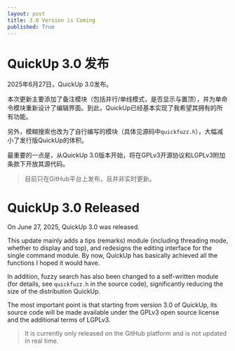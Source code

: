 ```yaml
---
layout: post
title: 3.0 Version is Coming
published: True
---
```

# QuickUp 3.0 发布

2025年6月27日，QuickUp 3.0发布。

本次更新主要添加了备注模块（包括并行/单线模式，是否显示与置顶），并为单命令模块重新设计了编辑界面。到此，QuickUp已经基本实现了我希望其拥有的所有功能。

另外，模糊搜索也改为了自行编写的模块（具体见源码中`quickfuzz.h`），大幅减小了发行版QuickUp的体积。

最重要的一点是，从QuickUp 3.0版本开始，将在GPLv3开源协议和LGPLv3附加条款下开放其源代码。

> 目前只在GitHub平台上发布，且并非实时更新。

# QuickUp 3.0 Released

On June 27, 2025, QuickUp 3.0 was released.

This update mainly adds a tips (remarks) module (including threading mode, whether to display and top), and redesigns the editing interface for the single command module. By now, QuickUp has basically achieved all the functions I hoped it would have.

In addition, fuzzy search has also been changed to a self-written module (for details, see `quickfuzz.h` in the source code), significantly reducing the size of the distribution QuickUp.

The most important point is that starting from version 3.0 of QuickUp, its source code will be made available under the GPLv3 open source license and the additional terms of LGPLv3.

> It is currently only released on the GitHub platform and is not updated in real time.